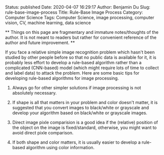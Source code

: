 Status: published
Date: 2020-04-07 16:29:17
Author: Benjamin Du
Slug: rule-base-image-process
Title: Rule-Base Image Process
Category: Computer Science
Tags: Computer Science, image processing, computer vision, CV, machine learning, data science

**
Things on this page are fragmentary and immature notes/thoughts of the author.
It is not meant to readers but rather for convenient reference of the author and future improvement.
**


If you face a relative simple image recognition problem 
which hasn't been studied by other people before 
so that no public data is available for it, 
it is probably less effort to develop a rule-based algorithm
rather than a complicated (CNN-based) model 
(which might require lots of time to collect and label data)
to attack the problem.
Here are some basic tips for developing rule-based algorithms for image processing.

1. Always go for other simpler solutions if image processing is not absolutely necessary.

2. If shape is all that matters in your problem and color doesn't matter,
    it is suggested that you convert images to black/white or grayscale 
    and develop your algorithm based on black/white or grayscale images.

3. Direct image pixle comparision is a good idea 
    if the (relative) position of the object on the image is fixed/standard,
    otherwise, 
    you might want to avoid direct pixle comparison.

4. If both shape and color matters,
    it is usually easier to develop a rule-based algorithm using color information. 
